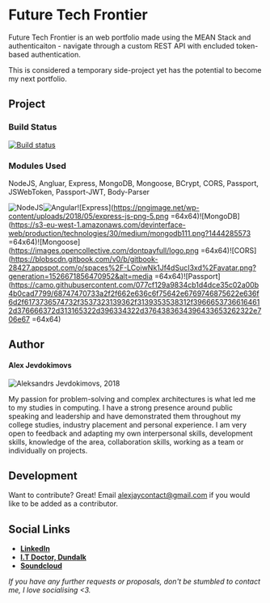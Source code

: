 
# Future Tech Frontier

Future Tech Frontier is an web portfolio made using the MEAN Stack and authenticaiton - navigate through a custom REST API with encluded token-based authentication.

This is considered a temporary side-project yet has the potential to become my next portfolio.

## Project

### Build Status
[![Build status](https://ci.appveyor.com/api/projects/status/datsvhxq96r4x8ra?svg=true)](https://ci.appveyor.com/project/Alex-Jay/meanauthapp)

### Modules Used
NodeJS, Angluar, Express, MongoDB, Mongoose, BCrypt, CORS, Passport, JSWebToken, Passport-JWT, Body-Parser

![NodeJS](https://d2eip9sf3oo6c2.cloudfront.net/tags/images/000/000/256/square_256/nodejslogo.png)![Angular](https://cdn.iconscout.com/icon/free/png-256/angular-3-226070.png)![Express](https://pngimage.net/wp-content/uploads/2018/05/express-js-png-5.png =64x64)![MongoDB](https://s3-eu-west-1.amazonaws.com/devinterface-web/production/technologies/30/medium/mongodb111.png?1444285573 =64x64)![Mongoose](https://images.opencollective.com/dontpayfull/logo.png =64x64)![CORS](https://blobscdn.gitbook.com/v0/b/gitbook-28427.appspot.com/o/spaces%2F-LCoiwNk1Jf4dSucI3xd%2Favatar.png?generation=1526671856470952&alt=media =64x64)![Passport](https://camo.githubusercontent.com/077cf129a9834cb1d4dce35c02a00b4b0cad7799/68747470733a2f2f662e636c6f75642e6769746875622e636f6d2f6173736574732f3537323139362f3139353538312f39666537366164612d376666372d313165322d396334322d3764383634396433653262322e706e67 =64x64)

## Author
 
#### Alex Jevdokimovs

![Aleksandrs Jevdokimovs, 2018](https://i.imgur.com/zM5uYXR.jpg=150x250)

My passion for problem-solving and complex architectures is what led me to my studies in computing. I have a strong presence around public speaking and leadership and have demonstrated them throughout my college studies, industry placement and personal experience. I am very open to feedback and adapting my own interpersonal skills, development skills, knowledge of the area, collaboration skills, working as a team or individually on projects.

## Development
Want to contribute? Great!
Email alexjaycontact@gmail.com if you would like to be added as a contributor.

## Social Links

- [**LinkedIn**](https://www.linkedin.com/in/alex-jevdokimov/)
- [**I.T Doctor, Dundalk**](https://soundcloud.com/whipnode)
- [**Soundcloud**](https://soundcloud.com/whipnode)

*If you have any further requests or proposals, don't be stumbled to contact me, I love socialising <3.*

